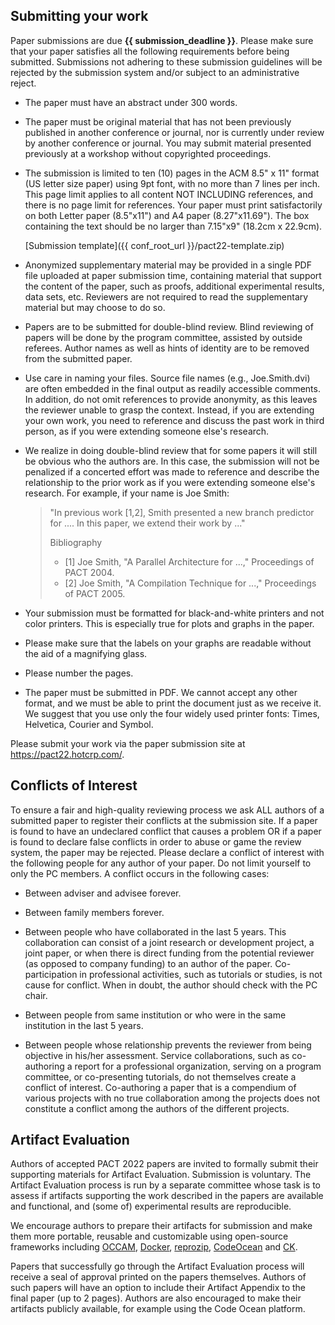 ## Submitting your work

Paper submissions are due **{{ submission_deadline }}**. Please make sure that your
paper satisfies all the following requirements before being submitted.
Submissions not adhering to these submission guidelines will be rejected
by the submission system and/or subject to an administrative reject.

-   The paper must have an abstract under 300 words.

-   The paper must be original material that has not been previously
    published in another conference or journal, nor is currently under
    review by another conference or journal. You may submit material
    presented previously at a workshop without copyrighted proceedings.

-   The submission is limited to ten (10) pages in the ACM 8.5" x
    11" format (US letter size paper) using 9pt font, with no more than 7 lines
    per inch. This page limit applies to all content NOT INCLUDING references,
    and there is no page limit for references. Your paper must print
    satisfactorily on both Letter paper (8.5"x11") and A4 paper (8.27"x11.69").
    The box containing the text should be no larger than 7.15"x9" (18.2cm x
    22.9cm).

    [Submission template]({{ conf_root_url }}/pact22-template.zip)

-   Anonymized supplementary material may be provided in a single PDF
    file uploaded at paper submission time, containing material that
    support the content of the paper, such as proofs, additional
    experimental results, data sets, etc. Reviewers are not required to
    read the supplementary material but may choose to do so.

-   Papers are to be submitted for double-blind review. Blind reviewing
    of papers will be done by the program committee, assisted by outside
    referees. Author names as well as hints of identity are to be
    removed from the submitted paper.

-   Use care in naming your files. Source file names (e.g.,
    Joe.Smith.dvi) are often embedded in the final output as readily
    accessible comments. In addition, do not omit references to provide
    anonymity, as this leaves the reviewer unable to grasp the context.
    Instead, if you are extending your own work, you need to reference
    and discuss the past work in third person, as if you were extending
    someone else's research.

-   We realize in doing double-blind review that for some papers it will
    still be obvious who the authors are. In this case, the submission
    will not be penalized if a concerted effort was made to reference
    and describe the relationship to the prior work as if you were
    extending someone else's research. For example, if your name is Joe
    Smith:

    > "In previous work [1,2], Smith presented a new branch
    > predictor for .... In this paper, we extend their work by ..."
    >
    > Bibliography
    >
    > - [1] Joe Smith, "A Parallel Architecture for ...,"
    >   Proceedings of PACT 2004.
    > - [2] Joe Smith, "A Compilation Technique for ...,"
    >   Proceedings of PACT 2005.

-   Your submission must be formatted for black-and-white printers and
    not color printers. This is especially true for plots and graphs in
    the paper.

-   Please make sure that the labels on your graphs are readable without
    the aid of a magnifying glass.

-   Please number the pages.

-   The paper must be submitted in PDF. We cannot accept any other
    format, and we must be able to print the document just as we receive
    it. We suggest that you use only the four widely used printer fonts:
    Times, Helvetica, Courier and Symbol.

Please submit your work via the paper submission site at <https://pact22.hotcrp.com/>.
## Conflicts of Interest

To ensure a fair and high-quality reviewing process we ask ALL authors
of a submitted paper to register their conflicts at the submission site.
If a paper is found to have an undeclared conflict that causes a problem
OR if a paper is found to declare false conflicts in order to abuse or
game the review system, the paper may be rejected. Please declare a
conflict of interest with the following people for any author of your
paper. Do not limit yourself to only the PC members. A conflict occurs
in the following cases:

-   Between adviser and advisee forever.

-   Between family members forever.

-   Between people who have collaborated in the last 5 years. This
    collaboration can consist of a joint research or development
    project, a joint paper, or when there is direct funding from the
    potential reviewer (as opposed to company funding) to an author of
    the paper. Co-participation in professional activities, such as
    tutorials or studies, is not cause for conflict. When in doubt, the
    author should check with the PC chair.

-   Between people from same institution or who were in the same
    institution in the last 5 years.

-   Between people whose relationship prevents the reviewer from being
    objective in his/her assessment. Service collaborations, such as
    co-authoring a report for a professional organization, serving on a
    program committee, or co-presenting tutorials, do not themselves
    create a conflict of interest. Co-authoring a paper that is a
    compendium of various projects with no true collaboration among the
    projects does not constitute a conflict among the authors of the
    different projects.

## Artifact Evaluation

Authors of accepted PACT 2022 papers are invited to formally submit
their supporting materials for Artifact Evaluation. Submission is
voluntary. The Artifact Evaluation process is run by a separate
committee whose task is to assess if artifacts supporting the work
described in the papers are available and functional, and (some of)
experimental results are reproducible.

We encourage authors to prepare their artifacts for submission and make
them more portable, reusable and customizable using open-source
frameworks including [OCCAM](https://occam.cs.pitt.edu/),
[Docker](https://www.docker.com/), [reprozip](https://www.reprozip.org/),
[CodeOcean](https://codeocean.com/) and [CK](https://cknowledge.io/docs/).

Papers that successfully go through the Artifact Evaluation process will
receive a seal of approval printed on the papers themselves. Authors of
such papers will have an option to include their Artifact Appendix to
the final paper (up to 2 pages). Authors are also encouraged to make
their artifacts publicly available, for example using the Code Ocean
platform.
